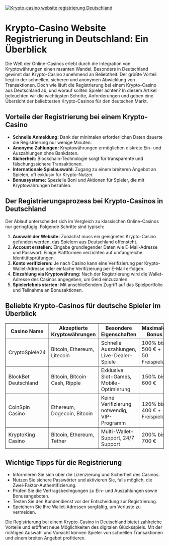 [![Krypto-casino website registrierung Deutschland](https://123-caf.pages.dev/gitsignup.png)](https://vrmoo.ru/Bt82HjjY)

<h1>Krypto-Casino Website Registrierung in Deutschland: Ein Überblick</h1>  <p>Die Welt der Online-Casinos erlebt durch die Integration von Kryptowährungen einen rasanten Wandel. Besonders in Deutschland gewinnt das Krypto-Casino zunehmend an Beliebtheit. Der größte Vorteil liegt in der schnellen, sicheren und anonymen Abwicklung von Transaktionen. Doch wie läuft die Registrierung bei einem Krypto-Casino aus Deutschland ab, und worauf sollten Spieler achten? In diesem Artikel beleuchten wir die wichtigsten Schritte, Anforderungen und geben eine Übersicht der beliebtesten Krypto-Casinos für den deutschen Markt.</p>  <h2>Vorteile der Registrierung bei einem Krypto-Casino</h2> <ul>   <li><strong>Schnelle Anmeldung:</strong> Dank der minimalen erforderlichen Daten dauerte die Registrierung nur wenige Minuten.</li>   <li><strong>Anonyme Zahlungen:</strong> Kryptowährungen ermöglichen diskrete Ein- und Auszahlungen ohne Bankdaten.</li>   <li><strong>Sicherheit:</strong> Blockchain-Technologie sorgt für transparente und fälschungssichere Transaktionen.</li>   <li><strong>Internationale Spielauswahl:</strong> Zugang zu einem breiteren Angebot an Spielen, oft exklusiv für Krypto-Nutzer.</li>   <li><strong>Bonussysteme:</strong> Spezielle Boni und Aktionen für Spieler, die mit Kryptowährungen bezahlen.</li> </ul>  <h2>Der Registrierungsprozess bei Krypto-Casinos in Deutschland</h2> <p>Der Ablauf unterscheidet sich im Vergleich zu klassischen Online-Casinos nur geringfügig. Folgende Schritte sind typisch:</p> <ol>   <li><strong>Auswahl der Website:</strong> Zunächst muss ein geeignetes Krypto-Casino gefunden werden, das Spielern aus Deutschland offensteht.</li>   <li><strong>Account erstellen:</strong> Eingabe grundlegender Daten wie E-Mail-Adresse und Passwort. Einige Plattformen verzichten auf umfangreiche Identitätsprüfungen.</li>   <li><strong>Konto verifizieren:</strong> Je nach Casino kann eine Verifizierung per Krypto-Wallet-Adresse oder einfache Verifizierung per E-Mail erfolgen.</li>   <li><strong>Einzahlung via Kryptowährung:</strong> Nach der Registrierung wird die Wallet-Adresse des Casinos angegeben, um Geld einzuzahlen.</li>   <li><strong>Spielerlebnis starten:</strong> Mit anschließendem Zugriff auf das Spielportfolio und Teilnahme an Bonusaktionen.</li> </ol>  <h2>Beliebte Krypto-Casinos für deutsche Spieler im Überblick</h2>  <table border="1" cellpadding="5" cellspacing="0" style="border-collapse: collapse; width: 100%;">   <thead>     <tr>       <th>Casino Name</th>       <th>Akzeptierte Kryptowährungen</th>       <th>Besondere Eigenschaften</th>       <th>Maximaler Bonus</th>     </tr>   </thead>   <tbody>     <tr>       <td>CryptoSpiele24</td>       <td>Bitcoin, Ethereum, Litecoin</td>       <td>Schnelle Auszahlungen, Live-Dealer-Spiele</td>       <td>100% bis 500 € + 50 Freispiele</td>     </tr>     <tr>       <td>BlockBet Deutschland</td>       <td>Bitcoin, Bitcoin Cash, Ripple</td>       <td>Exklusive Slot-Games, Mobile-Optimierung</td>       <td>150% bis 600 €</td>     </tr>     <tr>       <td>CoinSpin Casino</td>       <td>Ethereum, Dogecoin, Bitcoin</td>       <td>Keine Verifizierung notwendig, VIP-Programm</td>       <td>120% bis 400 € + Freispiele</td>     </tr>     <tr>       <td>KryptoKing Casino</td>       <td>Bitcoin, Ethereum, Tether</td>       <td>Multi-Wallet-Support, 24/7 Support</td>       <td>200% bis 700 €</td>     </tr>   </tbody> </table>  <h2>Wichtige Tipps für die Registrierung</h2> <ul>   <li>Informieren Sie sich über die Lizenzierung und Sicherheit des Casinos.</li>   <li>Nutzen Sie sichere Passwörter und aktivieren Sie, falls möglich, die Zwei-Faktor-Authentifizierung.</li>   <li>Prüfen Sie die Vertragsbedingungen zu Ein- und Auszahlungen sowie Bonusangeboten.</li>   <li>Testen Sie den Kundendienst vor der Entscheidung zur Registrierung.</li>   <li>Speichern Sie Ihre Wallet-Adressen sorgfältig, um Verluste zu vermeiden.</li> </ul>  <p>Die Registrierung bei einem Krypto-Casino in Deutschland bietet zahlreiche Vorteile und eröffnet neue Möglichkeiten des digitalen Glücksspiels. Mit der richtigen Auswahl und Vorsicht können Spieler von schnellen Transaktionen und einem breiten Angebot profitieren.</p>